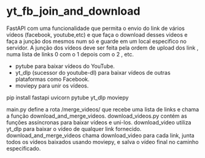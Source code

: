 # yt_fb_join_and_download
FastAPI com uma funcionalidade que permita o envio do link de vários vídeos (facebook, youtube,etc) e que faça o download desses videos e faça a junção dos mesmos num só e guarde em um local especifico no servidor. A junção dos vídeos deve ser feita pela ordem de upload dos link , numa lista de links 0 com o 1 depois com o 2 , etc.


 - pytube para baixar vídeos do YouTube.
 - yt_dlp (sucessor do youtube-dl) para baixar vídeos de outras plataformas como Facebook.
 - moviepy para unir os vídeos.

pip install fastapi uvicorn pytube yt_dlp moviepy

main.py define a rota /merge_videos/ que recebe uma lista de links e chama a função download_and_merge_videos.
download_videos.py contém as funções assíncronas para baixar vídeos e uni-los.
download_video utiliza yt_dlp para baixar o vídeo de qualquer link fornecido.
download_and_merge_videos chama download_video para cada link, junta todos os vídeos baixados usando moviepy, e salva o vídeo final no caminho especificado.